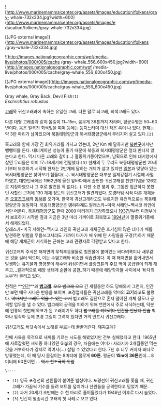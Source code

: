 ![http://www.marinemammalcenter.org/assets/images/education/folkens/gray-
whale-732x334.jpg?width=600](http://www.marinemammalcenter.org/assets/images/e
ducation/folkens/gray-whale-732x334.jpg)

[[JPG external
image]](http://www.marinemammalcenter.org/assets/images/education/folkens
/gray-whale-732x334.jpg)

  

![http://images.nationalgeographic.com/wpf/media-live/photos/000/005/cache
/gray-
whale_556_600x450.jpg?width=600](http://images.nationalgeographic.com/wpf
/media-live/photos/000/005/cache/gray-whale_556_600x450.jpg)

[[JPG external image]](http://images.nationalgeographic.com/wpf/media-
live/photos/000/005/cache/gray-whale_556_600x450.jpg)

Gray whale, Gray Back, Devil Fish`[1]`  
_Eschrichtius robustus_

[고래](%EA%B3%A0%EB%9E%98.md)목 귀신고래과에 속하는 유일한 고래. 다른 말로 쇠고래, 회색고래도 있다.

다른 대형 고래종과 같이 몸길이 11~15m, 몸무게 36톤까지 자라며, 평균수명은 50~60년이다. 몸은 얼룩진 회색빛을 띠며 등에는
등지느러미 대신 작은 혹이 나 있다. 현재는 약 3만 마리가 남아있으며 북동태평양군과 북서태평양군에서 무리지어 살고 있다.`[2]`

흑고래와 함께 가장 긴 회유거리를 가지고 있는데, 2만 Km 에 달하지만
[북반구](%EB%B6%81%EB%B0%98%EA%B5%AC.md)에서만 뺑뺑이를 돈다. 네비게이션 성능이 좋기 때문에 북동과
북서태평양군은 절대 만나지 않는다고 한다. 역시 다른 고래와 같이(…) 멸종위기종이었으며, 남획으로 인해 대서양에서 살던 무리들은 이미
17~18세기에 전멸했다.`[3]` 현재의 두 무리도 북동태평양군만 20세기부터 보호하기 시작해 현재는 2만개에 달하는 개체가 살고 있지만
[일본](%EC%9D%BC%EB%B3%B8.md)과 맞닿아 있는 북서태평양군은 찾아보기 힘들다(…). 북서태평양군은 대부분 일제강점기
시절에 사멸하였고, 대한민국에선 1962년에 울산 앞바다에서 출현한 귀신고래를 천연기념물 126호로 지정하였으나 그 후로 발견된 적
없다(…). 다만 소련 붕괴 후, 그동안 접근하지 못했던 사할린 근처에 130 개체 정도의 귀신고래가 발견되었다. <del>포경타임
시작</del> 다른 개체들은 [오호츠크해](%EC%98%A4%ED%98%B8%EC%B8%A0%ED%81%AC%ED%95%B4.md)와
[동해](%EB%8F%99%ED%95%B4.md)를 오가며, 한국계 귀신고래라고도 부르지만 유전적으로는 북동태평양군과 동일하다.
북동태평양군은 <del>영리하게도</del> 알래스카~미국 서해안~멕시코 라인에서만 머문다. 북동태평양군도 한때 2000 마리까지
급감하였으나 [1937년](1937%EB%85%84.md)부터 미정부에서 보호하기 시작한 결과 지금은 3만 마리 가까이로 회복했고
[1994년](1994%EB%85%84.md)에 멸종위기종에서 해제되었다.  
알래스카~미국 서해안~멕시코 라인의 귀신고래 개체군은 호기심이 많은 데다가 배를 발견하면 위험을 무릅쓰고서라도 가까이 다가가 배 위에 탄
사람들을 구경(?)하기 때문에 해당 개체군이 서식하는 근해는 고래 관광지로 각광받고 있다고 한다.

귀신고래의 주식은 해저면의 무척추동물들로 침전물에 붙어있는 바다벼룩이나 새우같은 것을 걸러 먹으며, 이는 수염고래와 비슷한 식습관이다. 이
때 해저면을 훓어내면서 발생하는 유기물과 영양분이 해수와 뒤섞이면서 플랑크톤의 주요 먹이 공급원이 되게 해 주고, _결과적으로 해양 생태계
순환에 공헌_하기 때문에 해양학자들 사이에서 '바다의 농부'라 불리고 있다.

천적은 **[인간](%EC%9D%B8%EA%B0%84.md)**과
**[범고래](%EB%B2%94%EA%B3%A0%EB%9E%98.md)**. <del>오오 범고래 오오</del> 긴 세월동안 하도
당해와서 그런지, 인간만 보면 매우 사나운 반응을 보이며, 포경업자들은 귀신고래를 악마의 **고기**라고도 불렀다. <del>악마지만 그래도
먹을 수 있는 고기</del> 범고래도 집단으로 혼자 떨어진 개체 정도나 공격할 엄두를 낼 수 있다. 범고래의 공격을 피하기 위해 연안에서
주로 서식하는데, 덕분에 인류의 첫번째 목표가 된 고래이기도 하다.<del>범고래를 피하려다 인간을 만났다 안습</del> 벽화나 암각화
등에 포경 그림이 그려져 있다면 거의 반드시 귀신고래다.

귀신고래도 바닷속에서 노래를 부르는데 꿀꿀거린다. <del>돼지고래?</del>

한때 사육을 목적으로 새끼를 기르는 시도를 해봤었지만 전부 실패했다고 한다. 1965년에 사로잡혔던 새끼중 하나였던 Gigi의 경우,
처음에는 어미가 사라지자 2개월동안 먹는 것을 거부하다가 강제로 먹여서(…) 살릴 수 있었다고 한다. 7년 후 너무 커지자 바다로
방류했는데, 이 때 당시 몸길이는 8미터에 몸무게 **60톤**. 평균이 **15m에 36톤**인데... 8미터에 60톤이면 ...
<del>역시 천조국의 위엄</del>

`\----`

  * `[1]` 영국 포경선의 선원들이 붙여준 별칭이다. 포경선이 귀신고래를 쫓을 때, 귀신고래가 가끔씩 기수를 돌려 보트를 덮치거나 선원들을 공격한다고 믿었기 때문.
  * `[2]` 과거 20세기 초반에는 수 천 마리로 줄어들었다가 1946년 이후로 다시 늘었다.
  * `[3]` 인간이 멸종시킨 고래의 첫 사례로 보고 있다.

